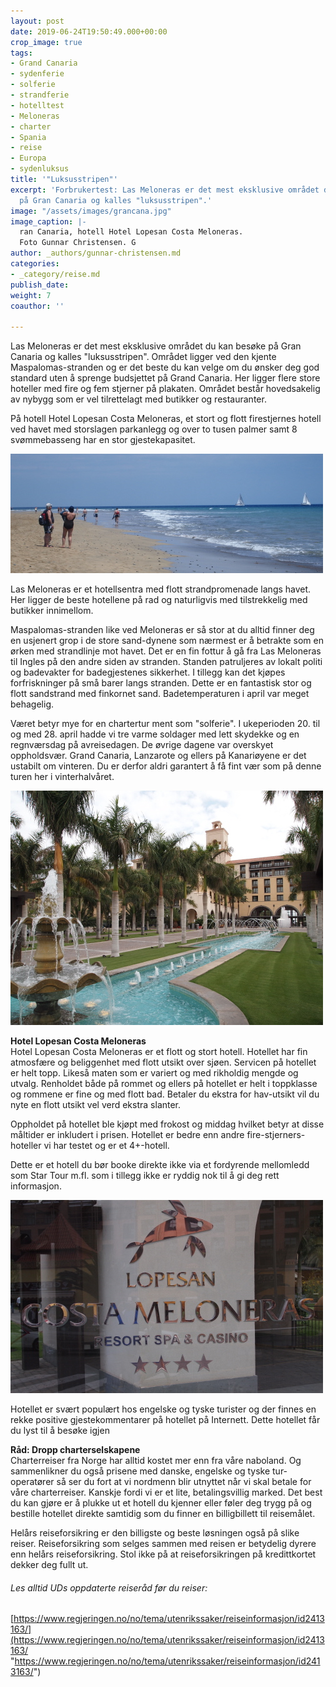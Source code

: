 ```yaml
---
layout: post
date: 2019-06-24T19:50:49.000+00:00
crop_image: true
tags:
- Grand Canaria
- sydenferie
- solferie
- strandferie
- hotelltest
- Meloneras
- charter
- Spania
- reise
- Europa
- sydenluksus
title: '"Luksusstripen"'
excerpt: 'Forbrukertest: Las Meloneras er det mest eksklusive området du kan besøke
  på Gran Canaria og kalles "luksusstripen".'
image: "/assets/images/grancana.jpg"
image_caption: |-
  ran Canaria, hotell Hotel Lopesan Costa Meloneras.
  Foto Gunnar Christensen. G
author: _authors/gunnar-christensen.md
categories:
- _category/reise.md
publish_date: 
weight: 7
coauthor: ''

---
```

Las Meloneras er det mest eksklusive området du kan besøke på Gran Canaria og kalles "luksusstripen". Området ligger ved den kjente Maspalomas-stranden og er det beste du kan velge om du ønsker deg god standard uten å sprenge budsjettet på Grand Canaria. Her ligger flere store hoteller med fire og fem stjerner på plakaten. Området består hovedsakelig av nybygg som er vel tilrettelagt med butikker og restauranter.

På hotell Hotel Lopesan Costa Meloneras, et stort og flott firestjernes hotell ved havet med storslagen parkanlegg og over to tusen palmer samt 8 svømmebasseng har en stor gjestekapasitet.

![](/assets/images/granc.jpg)

Las Meloneras er et hotellsentra med flott strandpromenade langs havet. Her ligger de beste hotellene på rad og naturligvis med tilstrekkelig med butikker innimellom.

Maspalomas-stranden like ved Meloneras er så stor at du alltid finner deg en usjenert grop i de store sand-dynene som nærmest er å betrakte som en ørken med strandlinje mot havet. Det er en fin fottur å gå fra Las Meloneras til Ingles på den andre siden av stranden. Standen patruljeres av lokalt politi og badevakter for badegjestenes sikkerhet. I tillegg kan det kjøpes forfriskninger på små barer langs stranden. Dette er en fantastisk stor og flott sandstrand med finkornet sand. Badetemperaturen i april var meget behagelig.

Været betyr mye for en chartertur ment som "solferie". I ukeperioden 20. til og med 28. april hadde vi tre varme soldager med lett skydekke og en regnværsdag på avreisedagen. De øvrige dagene var overskyet oppholdsvær. Grand Canaria, Lanzarote og ellers på Kanariøyene er det ustabilt om vinteren. Du er derfor aldri garantert å få fint vær som på denne turen her i vinterhalvåret.

![](/assets/images/grancan.jpg)

**Hotel Lopesan Costa Meloneras**  
Hotel Lopesan Costa Meloneras er et flott og stort hotell. Hotellet har fin atmosfære og beliggenhet med flott utsikt over sjøen. Servicen på hotellet er helt topp. Likeså maten som er variert og med rikholdig mengde og utvalg. Renholdet både på rommet og ellers på hotellet er helt i toppklasse og rommene er fine og med flott bad. Betaler du ekstra for hav-utsikt vil du nyte en flott utsikt vel verd ekstra slanter.

Oppholdet på hotellet ble kjøpt med frokost og middag hvilket betyr at disse måltider er inkludert i prisen. Hotellet er bedre enn andre fire-stjerners-hoteller vi har testet og er et 4+-hotell.

Dette er et hotell du bør booke direkte ikke via et fordyrende mellomledd som Star Tour m.fl. som i tillegg ikke er ryddig nok til å gi deg rett informasjon.

![](/assets/images/gra.jpg)

Hotellet er svært populært hos engelske og tyske turister og der finnes en rekke positive gjestekommentarer på hotellet på Internett. Dette hotellet får du lyst til å besøke igjen

**Råd: Dropp charterselskapene**  
Charterreiser fra Norge har alltid kostet mer enn fra våre naboland. Og sammenlikner du også prisene med danske, engelske og tyske tur-operatører så ser du fort at vi nordmenn blir utnyttet når vi skal betale for våre charterreiser. Kanskje fordi vi er et lite, betalingsvillig marked. Det best du kan gjøre er å plukke ut et hotell du kjenner eller føler deg trygg på og bestille hotellet direkte samtidig som du finner en billigbillett til reisemålet.

Helårs reiseforsikring er den billigste og beste løsningen også på slike reiser. Reiseforsikring som selges sammen med reisen er betydelig dyrere enn helårs reiseforsikring. Stol ikke på at reiseforsikringen på kredittkortet dekker deg fullt ut.

###### Les alltid UDs oppdaterte reiseråd før du reiser:

[https://www.regjeringen.no/no/tema/utenrikssaker/reiseinformasjon/id2413163/](https://www.regjeringen.no/no/tema/utenrikssaker/reiseinformasjon/id2413163/ "https://www.regjeringen.no/no/tema/utenrikssaker/reiseinformasjon/id2413163/")